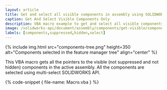 ```yaml
---
layout: article
title: Get and select all visible components in assembly using SOLIDWORKS API
caption: Get And Select Visible Components Only
description: VBA macro example to get and select all visible components (not suppressed and not hidden) using SOLIDWORKS API
image: /solidworks-api/document/assembly/components/get-visible/components-tree.png
labels: [components,suppressed,hidden,select]
---
```

{% include img.html src="components-tree.png" height=350 alt="Components selected in the feature manager tree" align="center" %}

This VBA macro gets all the pointers to the visible (not suppressed and not hidden) components in the active assembly. All the components are selected using multi-select SOLIDWORKS API.

{% code-snippet { file-name: Macro.vba } %}
